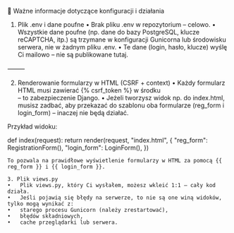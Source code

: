 📌 Ważne informacje dotyczące konfiguracji i działania

1. Plik .env i dane poufne
	•	Brak pliku .env w repozytorium – celowo.
	•	Wszystkie dane poufne (np. dane do bazy PostgreSQL, klucze reCAPTCHA, itp.) są trzymane w konfiguracji Gunicorna lub środowisku serwera, nie w żadnym pliku .env.
	•	Te dane (login, hasło, klucze) wyślę Ci mailowo – nie są publikowane tutaj.

⸻

2. Renderowanie formularzy w HTML (CSRF + context)
	•	Każdy formularz HTML musi zawierać {% csrf_token %} w środku <form> – to zabezpieczenie Django.
	•	Jeżeli tworzysz widok np. do index.html, musisz zadbać, aby przekazać do szablonu oba formularze (reg_form i login_form) – inaczej nie będą działać.

Przykład widoku:

def index(request):
    return render(request, "index.html", {
        "reg_form": RegistrationForm(),
        "login_form": LoginForm(),
    })

    To pozwala na prawidłowe wyświetlenie formularzy w HTML za pomocą {{ reg_form }} i {{ login_form }}.

    3. Plik views.py
	•	Plik views.py, który Ci wysłałem, możesz wkleić 1:1 – cały kod działa.
	•	Jeśli pojawią się błędy na serwerze, to nie są one winą widoków, tylko mogą wynikać z:
	•	starego procesu Gunicorn (należy zrestartować),
	•	błędów składniowych,
	•	cache przeglądarki lub serwera.
